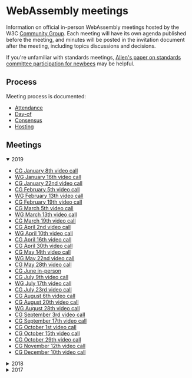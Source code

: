 # WebAssembly meetings

Information on official in-person WebAssembly meetings hosted by the W3C
[Community Group](https://w3.org/community/webassembly/). Each meeting will have its own
agenda published before the meeting, and minutes will be posted in the
invitation document after the meeting, including topics discussions and
decisions.

If you're unfamiliar with standards meetings,
[Allen's paper on standards committee participation for newbees](http://wirfs-brock.com/allen/files/papers/standpats-asianplop2016.pdf)
may be helpful.

## Process

Meeting process is documented:

* [Attendance](process/attendance.md)
* [Day-of](process/day-of.md)
* [Consensus](process/consensus.md)
* [Hosting](process/hosting.md)

## Meetings

<details open>
<summary>2019</summary>
  
   * [CG January 8th video call](2019/CG-01-08.md)
   * [WG January 16th video call](2019/WG-01-16.md)
   * [CG January 22nd video call](2019/CG-01-22.md)
   * [CG February 5th video call](2019/CG-02-05.md)
   * [WG February 13th video call](2019/WG-02-13.md)
   * [CG February 19th video call](2019/CG-02-19.md)
   * [CG March 5th video call](2019/CG-03-05.md)
   * [WG March 13th video call](2019/WG-03-13.md)
   * [CG March 19th video call](2019/CG-03-19.md)
   * [CG April 2nd video call](2019/CG-04-02.md)
   * [WG April 10th video call](2019/WG-04-10.md)
   * [CG April 16th video call](2019/CG-04-16.md)
   * [CG April 30th video call](2019/CG-04-30.md)
   * [CG May 14th video call](2019/CG-05-14.md)
   * [WG May 22nd video call](2019/WG-05-22.md)
   * [CG May 28th video call](2019/CG-05-28.md)
   * [CG June in-person](2019/CG-06.md)
   * [CG July 9th video call](2019/CG-07-09.md)
   * [WG July 17th video call](2019/WG-07-17.md)
   * [CG July 23rd video call](2019/CG-07-23.md)
   * [CG August 6th video call](2019/CG-08-06.md)
   * [CG August 20th video call](2019/CG-08-20.md)
   * [WG August 28th video call](2019/WG-08-28.md)
   * [CG September 3rd video call](2019/CG-09-03.md)
   * [CG September 17th video call](2019/CG-09-17.md)
   * [CG October 1st video call](2019/CG-10-01.md)
   * [CG October 15th video call](2019/CG-10-15.md)
   * [CG October 29th video call](2019/CG-10-29.md)
   * [CG November 12th video call](2019/CG-11-12.md)
   * [CG December 10th video call](2019/CG-12-10.md)

</details>

<details>
<summary>2018</summary>

   * [CG January 9th video call](2018/CG-01-09.md)
   * [WG January 11th video call](2018/WG-01-11.md)
   * [CG January 26th video call](2018/CG-01-26.md)
   * [CG February 6th video call](2018/CG-02-06.md)
   * [WG February 12th video call](2018/WG-02-12.md)
   * [CG February 21st video call](2018/CG-02-21.md)
   * [WG February 28th video call](2018/WG-02-28.md)
   * [CG March 6th video call](2018/CG-03-06.md)
   * [CG March 20th/21st video call](2018/CG-03-20v21.md)
   * [WG March 21st/22nd video call](2018/WG-03-21v22.md)
   * [CG April in-person](2018/CG-04.md)
   * [WG April 4th video call](2018/WG-04-04.md)
   * [CG May 1st video call](2018/CG-05-01.md)
   * [WG May 2nd video call](2018/WG-05-02.md)
   * [CG May 15th video call](2018/CG-05-15.md)
   * [WG May 23rd video call](2018/WG-05-23.md)
   * [CG May 29th video call](2018/CG-05-29.md)
   * [WG June 6th video call](2018/WG-06-06.md)
   * [CG June 12th video call](2018/CG-06-12.md)
   * [CG June 26th video call](2018/CG-06-26.md)
   * [CG July 10th video call](2018/CG-07-10.md)
   * [WG July 18th video call](2018/WG-07-18.md)
   * [CG July 24th video call](2018/CG-07-24.md)
   * [CG August 7th video call](2018/CG-08-07.md)
   * [WG August 15th video call](2018/WG-08-15.md)
   * [CG August 21st video call](2018/CG-08-21.md)
   * [WG August 29th video call](2018/WG-08-29.md)
   * [CG September 4th video call](2018/CG-09-04.md)
   * [WG September 12th video call](2018/WG-09-12.md)
   * [CG September 18th video call](2018/CG-09-18.md)
   * [WG September 26th video call](2018/WG-09-26.md)
   * [CG October 2nd video call](2018/CG-10-02.md)
   * [WG October 10th video call](2018/WG-10-10.md)
   * [CG October 16th video call](2018/CG-10-16.md)
   * [TPAC - CG/WG October in-person](2018/TPAC.md)
   * [WG November 7th video call](2018/WG-11-7.md)
   * [CG November 13th video call](2018/CG-11-13.md)
   * [CG November 27th video call](2018/CG-11-27.md)
   * [WG December 5th video call](2018/WG-12-05.md)
   * [CG December 11th video call](2018/CG-12-11.md)

</details>

<details>
<summary>2017</summary>

   * [CG May in-person](2017/CG-05.md)
   * [CG July 6th video call](2017/CG-07-06.md)
   * [CG July in-person](2017/CG-07.md)
   * [CG August 8th video call](2017/CG-08-08.md)
   * [CG August 22nd video call](2017/CG-08-22.md)
   * [CG September 5th video call](2017/CG-09-05.md)
   * [WG September 15th video call](2017/WG-09-15.md)
   * [CG September 19th video call](2017/CG-09-19.md)
   * [CG October 3rd video call](2017/CG-10-03.md)
   * [CG October 17th video call](2017/CG-10-17.md)
   * [CG November in-person](2017/CG-11.md)
   * [TPAC](2017/TPAC.md)
   * [CG November 14th video call](2017/CG-11-14.md)
   * [CG November 28th video call](2017/CG-11-28.md)
   * [WG December 6th video call](2017/WG-12-06.md)
   * [CG December 12th video call](2017/CG-12-12.md)

</details>
